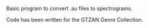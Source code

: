 Basic program to convert .au files to spectrograms.

Code has been written for the GTZAN Genre Collection.
